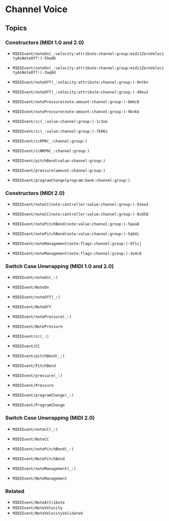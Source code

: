# Channel Voice

## Topics

### Constructors (MIDI 1.0 and 2.0)

- ``MIDIEvent/noteOn(_:velocity:attribute:channel:group:midi1ZeroVelocityAsNoteOff:)-5hwd6``
- ``MIDIEvent/noteOn(_:velocity:attribute:channel:group:midi1ZeroVelocityAsNoteOff:)-3aq0d``

- ``MIDIEvent/noteOff(_:velocity:attribute:channel:group:)-9ntbn``
- ``MIDIEvent/noteOff(_:velocity:attribute:channel:group:)-40eu2``

- ``MIDIEvent/notePressure(note:amount:channel:group:)-8m6c8``
- ``MIDIEvent/notePressure(note:amount:channel:group:)-9knkb``

- ``MIDIEvent/cc(_:value:channel:group:)-1r3oe``
- ``MIDIEvent/cc(_:value:channel:group:)-7k06z``

- ``MIDIEvent/ccRPN(_:channel:group:)``
- ``MIDIEvent/ccNRPN(_:channel:group:)``

- ``MIDIEvent/pitchBend(value:channel:group:)``

- ``MIDIEvent/pressure(amount:channel:group:)``

- ``MIDIEvent/programChange(program:bank:channel:group:)``

### Constructors (MIDI 2.0)

- ``MIDIEvent/noteCC(note:controller:value:channel:group:)-91ea3``
- ``MIDIEvent/noteCC(note:controller:value:channel:group:)-8vd58``

- ``MIDIEvent/notePitchBend(note:value:channel:group:)-5qoa8``
- ``MIDIEvent/notePitchBend(note:value:channel:group:)-5qk4i``

- ``MIDIEvent/noteManagement(note:flags:channel:group:)-9f1cj``
- ``MIDIEvent/noteManagement(note:flags:channel:group:)-3o4c8``

### Switch Case Unwrapping (MIDI 1.0 and 2.0)

- ``MIDIEvent/noteOn(_:)``
- ``MIDIEvent/NoteOn``

- ``MIDIEvent/noteOff(_:)``
- ``MIDIEvent/NoteOff``

- ``MIDIEvent/notePressure(_:)``
- ``MIDIEvent/NotePressure``

- ``MIDIEvent/cc(_:)``
- ``MIDIEvent/CC``

- ``MIDIEvent/pitchBend(_:)``
- ``MIDIEvent/PitchBend``

- ``MIDIEvent/pressure(_:)``
- ``MIDIEvent/Pressure``

- ``MIDIEvent/programChange(_:)``
- ``MIDIEvent/ProgramChange``

### Switch Case Unwrapping (MIDI 2.0)

- ``MIDIEvent/noteCC(_:)``
- ``MIDIEvent/NoteCC``

- ``MIDIEvent/notePitchBend(_:)``
- ``MIDIEvent/NotePitchBend``

- ``MIDIEvent/noteManagement(_:)``
- ``MIDIEvent/NoteManagement``

### Related

- ``MIDIEvent/NoteAttribute``
- ``MIDIEvent/NoteVelocity``
- ``MIDIEvent/NoteVelocityValidated``
